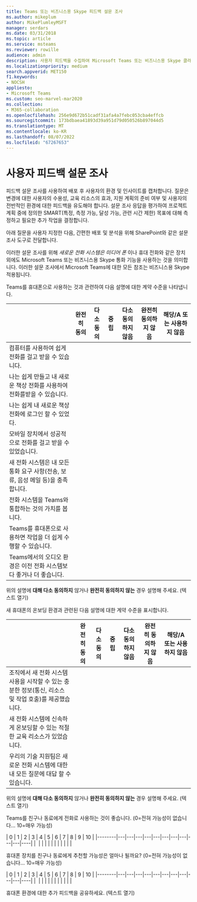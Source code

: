 ```yaml
---
title: Teams 또는 비즈니스용 Skype 피드백 설문 조사
ms.author: mikeplum
author: MikePlumleyMSFT
manager: serdars
ms.date: 03/31/2018
ms.topic: article
ms.service: msteams
ms.reviewer: rowille
audience: admin
description: 사용자 피드백을 수집하여 Microsoft Teams 또는 비즈니스용 Skype 클라우드 음성 구현을 개선합니다.
ms.localizationpriority: medium
search.appverid: MET150
f1.keywords:
- NOCSH
appliesto:
- Microsoft Teams
ms.custom: seo-marvel-mar2020
ms.collection:
- M365-collaboration
ms.openlocfilehash: 256e9d672b51cadf31afa4a7febc053cba4effcb
ms.sourcegitcommit: 173bdbaea41893d39a951d79d050526b897044d5
ms.translationtype: MT
ms.contentlocale: ko-KR
ms.lasthandoff: 08/07/2022
ms.locfileid: "67267653"
---
```

# <a name="user-feedback-surveys"></a>사용자 피드백 설문 조사 

피드백 설문 조사를 사용하여 배포 후 사용자의 환경 및 인사이트를 캡처합니다. 질문은 변경에 대한 사용자의 수용성, 교육 리소스의 효과, 지원 계획의 준비 여부 및 사용자의 전반적인 환경에 대한 피드백을 유도해야 합니다. 설문 조사 응답을 평가하여 프로젝트 계획 중에 정의한 SMART(특정, 측정 가능, 달성 가능, 관련 시간 제한) 목표에 대해 측정하고 필요한 추가 작업을 결정합니다.

아래 질문을 사용자 지정한 다음, 간편한 배포 및 분석을 위해 SharePoint와 같은 설문 조사 도구로 전달합니다.

이러한 설문 조사를 위해 *새로운 전화 시스템은 미디어 폰* 이나 휴대 전화와 같은 장치 외에도 Microsoft Teams 또는 비즈니스용 Skype 통화 기능을 사용하는 것을 의미합니다. 이러한 설문 조사에서 Microsoft Teams에 대한 모든 참조는 비즈니스용 Skype 적용됩니다.

Teams를 휴대폰으로 사용하는 것과 관련하여 다음 설명에 대한 계약 수준을 나타냅니다. 

|     &nbsp;                              | 완전히 동의 | 다소 동의 | 중립 | 다소 동의하지 않음 | 완전히 동의하지 않음 | 해당/A 또는 사용하지 않음 |
|--------------------------------------------------------------------------------------------------------------------------|----------------------|--------------------|-------------|-----------------------|-------------------------|------------------------|
| 컴퓨터를 사용하여 쉽게 전화를 걸고 받을 수 있습니다.                                                             |                      |                    |             |                       |                         |                        |
| 나는 쉽게 만들고 내 새로운 책상 전화를 사용하여 전화를받을 수 있습니다.                                              |                      |                    |             |                       |                         |                        |
| 나는 쉽게 내 새로운 책상 전화에 로그인 할 수 있었다.                                                                              |                      |                    |             |                       |                         |                        |
| 모바일 장치에서 성공적으로 전화를 걸고 받을 수 있었습니다.                                                   |                      |                    |             |                       |                         |                        |
| 새 전화 시스템은 내 모든 통화 요구 사항(전송, 보류, 음성 메일 등)을 충족합니다.                                      |                      |                    |             |                       |                         |                        |
| 전화 시스템을 Teams와 통합하는 것의 가치를 봅니다.                                                 |                      |                    |             |                       |                         |                        |
| Teams를 휴대폰으로 사용하면 작업을 더 쉽게 수행할 수 있습니다.                                          |                      |                    |             |                       |                         |                        |
| Teams에서의 오디오 환경은 이전 전화 시스템보다 좋거나 더 좋습니다.                   |                      |                    |             |                       |                         |                        |

위의 설명에 **대해 다소 동의하지** 않거나 **완전히 동의하지 않는** 경우 설명해 주세요. (텍스트 열기)

새 휴대폰의 온보딩 환경과 관련된 다음 설명에 대한 계약 수준을 표시합니다.  

|          &nbsp;                  | 완전히 동의 | 다소 동의 | 중립 | 다소 동의하지 않음 | 완전히 동의하지 않음 | 해당/A 또는 사용하지 않음 |
|----|----------------------|--------------------|-------------|-----------------------|-------------------------|------------------------|
| 조직에서 새 전화 시스템 사용을 시작할 수 있는 충분한 정보(통신, 리소스 및 작업 호출)를 제공했습니다. |                      |                    |             |                       |                         |                        |
| 새 전화 시스템에 신속하게 온보딩할 수 있는 적절한 교육 리소스가 있었습니다.                                                          |                      |                    |             |                       |                         |                        |
| 우리의 기술 지원팀은 새로운 전화 시스템에 대한 내 모든 질문에 대답 할 수 있습니다.                                                           |                      |                    |             |                       |                         |                        |

위의 설명에 **대해 다소 동의하지** 않거나 **완전히 동의하지 않는** 경우 설명해 주세요. (텍스트 열기)

Teams를 친구나 동료에게 전화로 사용하는 것이 좋습니다. (0=전혀 가능성이 없습니다... 10=매우 가능성)

| 0      | 1 | 2 | 3 | 4 | 5 | 6 | 7 | 8 | 9 | 10 |
|--------|---|---|---|---|---|---|---|---|---|---|----|
|&nbsp; |&nbsp;|&nbsp;|&nbsp;|&nbsp;|&nbsp;|&nbsp;|&nbsp;|&nbsp;|&nbsp;|&nbsp;|

휴대폰 장치를 친구나 동료에게 추천할 가능성은 얼마나 될까요? (0=전혀 가능성이 없습니다... 10=매우 가능성)  

| 0      | 1 | 2 | 3 | 4 | 5 | 6 | 7 | 8 | 9 | 10 |
|--------|---|---|---|---|---|---|---|---|---|---|----|
|&nbsp; |&nbsp;|&nbsp;|&nbsp;|&nbsp;|&nbsp;|&nbsp;|&nbsp;|&nbsp;|&nbsp;|&nbsp;|


휴대폰 환경에 대한 추가 피드백을 공유하세요. (텍스트 열기)
